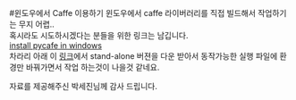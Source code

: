 #윈도우에서 Caffe 이용하기 
윈도우에서 caffe 라이버러리를 직접 빌드해서 작업하기는 무지 어렵..<br>
혹시라도 시도하시겠다는 분들을 위한 링크는 남깁니다. <br>
[install pycafe in windows](https://initialneil.wordpress.com/2015/01/11/build-caffe-in-windows-with-visual-studio-2013-cuda-6-5-opencv-2-4-9/)
<br>
차라리 아래 이 [링크](https://github.com/niuzhiheng/caffe)에서 stand-alone 버젼을 다운 받아서 
동작가능한 실행 파일에 환경만 바꿔가면서 작업 하는것이 나을것 같네요. 

자료를 제공해주신 박세진님께 감사 드립니다. 

